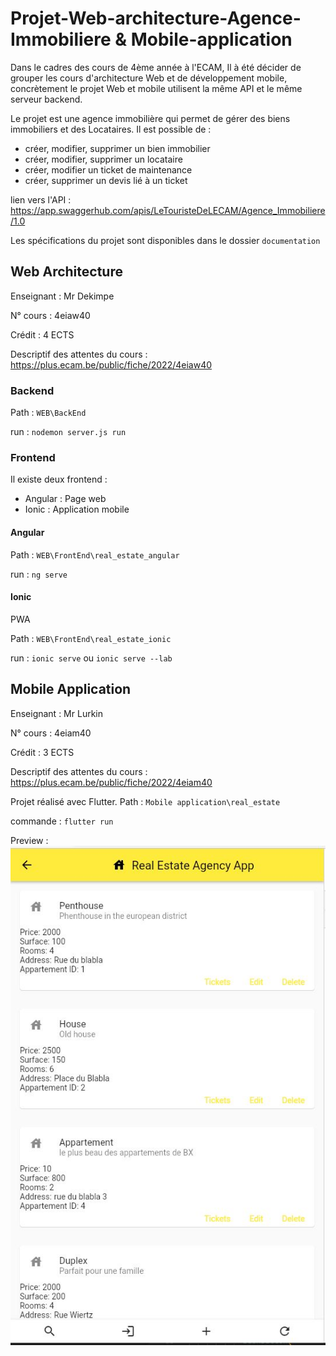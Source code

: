 # Projet-Web-architecture-Agence-Immobiliere & Mobile-application
Dans le cadres des cours de 4ème année à l'ECAM, Il à été décider de grouper les cours d'architecture Web et 
de développement mobile, concrètement le projet Web et mobile utilisent la même API et le même serveur backend.

Le projet est une agence immobilière qui permet de gérer des biens immobiliers et des Locataires.
Il est possible de : 
- créer, modifier, supprimer un bien immobilier
- créer, modifier, supprimer un locataire
- créer, modifier un ticket de maintenance
- créer, supprimer un devis lié à un ticket

lien vers l'API : https://app.swaggerhub.com/apis/LeTouristeDeLECAM/Agence_Immobiliere/1.0

Les spécifications du projet sont disponibles dans le dossier `documentation`


## Web Architecture
Enseignant : Mr Dekimpe 

N° cours : 4eiaw40 

Crédit : 4 ECTS 

Descriptif des attentes du cours : https://plus.ecam.be/public/fiche/2022/4eiaw40

### Backend
Path : `WEB\BackEnd`

run : `nodemon server.js run`


### Frontend
Il existe deux frontend :
- Angular : Page web
- Ionic : Application mobile

#### Angular
Path : `WEB\FrontEnd\real_estate_angular`

run : `ng serve`

#### Ionic
PWA

Path : `WEB\FrontEnd\real_estate_ionic`

run : `ionic serve` ou `ionic serve --lab`

## Mobile Application
Enseignant : Mr Lurkin

N° cours : 4eiam40

Crédit : 3 ECTS

Descriptif des attentes du cours : https://plus.ecam.be/public/fiche/2022/4eiam40
 
Projet réalisé avec Flutter.
Path : `Mobile application\real_estate`

commande : `flutter run`

Preview :
![Preview]( 
    documentation\HomePageMobileAPP_flutter.JPG
    "Preview")






